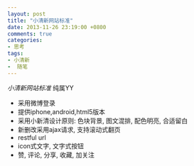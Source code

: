 ```yaml
---
layout: post
title: "小清新网站标准"
date: 2013-11-26 23:19:00 +0800
comments: true
categories:
- 思考
tags:
- 小清新
-  随笔
---
```


*小清新网站标准*        纯属YY


*  采用微博登录
*  提供iphone,android,html5版本
*  采用小新清设计原则:  色块背景, 图文混排, 配色明亮, 合适留白
*  新删改采用ajax请求, 支持滚动式翻页
*  restful url
*  icon式文字, 文字式按钮
*  赞, 评论, 分享, 收藏, 加关注











